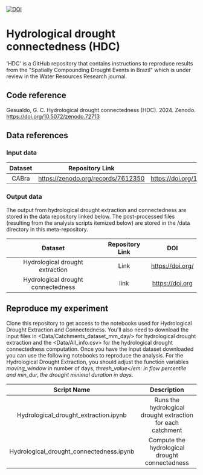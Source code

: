 
[![DOI](https://sandbox.zenodo.org/badge/598627946.svg)](https://sandbox.zenodo.org/doi/10.5072/zenodo.72712)

# Hydrological drought connectedness (HDC)
'HDC' is a GitHub repository that contains instructions to reproduce results from the "Spatially Compounding Drought Events in Brazil" which is under review in the Water Resources Research journal.

## Code reference
Gesualdo, G. C. Hydrological drought connectedness (HDC). 2024. Zenodo. https://doi.org/10.5072/zenodo.72713

## Data references
### Input data
|       Dataset       |               Repository Link                |               DOI                |
|:-------------------:|:--------------------------------------------:|:--------------------------------:|
|   CABra             | https://zenodo.org/records/7612350           | https://doi.org/10.5281/zenodo.7612350 |

### Output data
The output from hydrological drought extraction and connectedness are stored in the data repository linked below. The post-processed files (resulting from the analysis scripts itemized below) are stored in the /data directory in this meta-repository.

|       Dataset       |                                Repository Link                                |                   DOI                   |
|:-------------------:|:-----------------------------------------------------------------------------:|:---------------------------------------:|
|Hydrological drought extraction    |  Link| https://doi.org/|
|Hydrological drought connectedness | link | https://doi.org |


## Reproduce my experiment
Clone this repository to get access to the notebooks used for Hydrological Drought Extraction and Connectedness. You'll also need to download the input files in <Data/Catchments_dataset_mm_day/> for hydrological drought extraction and the <Data/All_info.csv> for the hydrological drought connectedness computation. Once you have the input dataset downloaded you can use the following notebooks to reproduce the analysis. For the Hydrological Drought Extraction, you should adjust the function variables <em>moving_window</em> in number of days, <em>thresh_value</em: in flow percentile and <em>min_dur</em>, the drought minimal duration in days.  

|                Script Name                 |                                Description                                 |
|:------------------------------------------:|:--------------------------------------------------------------------------:|
|Hydrological_drought_extraction.ipynb | Runs the hydrological drought extraction for each catchment                |
|Hydrological_drought_connectedness.ipynb    | Compute the hydrological drought connectedness                             |
